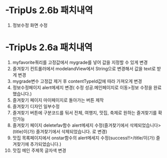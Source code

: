 # -TripUs 2.6b 패치내역

1. 정보수정 화면 수정

# -TripUs 2.6a 패치내역

1. myfavorite쿼리를 고정값에서 mygrade를 넣어 값을 지정할 수 있게 변경
2. 즐겨찾기 컨트롤러에서 modelandView에서 String으로 변경해서 값을 text로 받게 변경
3. mygrade변수 고정값 제거 후 contentTypeId값에 따라 가져오게 변경
4. 정보수정페이지 alert메세지 변경( 수정 성공.메인페이지로 이동>정보 수정을 완료했습니다.)
5. 즐겨찾기 페이지 마이페이지로 돌아가는 버튼 제작
6. 즐겨찾기 디자인 일부수정
7. 즐겨찾기 버튼에 구분코드를 둬서 전체, 여행지, 맛집, 축제로 원하는 즐겨찾기를 확인가능
8. 즐겨찾기 페이지 deletefav함수 alert메세지 수정(즐겨찾기에서 삭제되었습니다>(title)이(가) 즐겨찾기에서 삭제되었습니다. 로 변경)
9. 맛집 목록페이지에서 onstar함수의 alert메세지 수정(success!!>/title/이(가) 즐겨찾기에 추가되었습니다.)
10. 맛집 메인 주제목 글자색 변경
